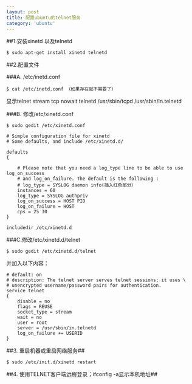 ```yaml
---
layout: post
title: 配置ubuntu的telnet服务
category: 'ubuntu'
---
```


##1.安装xinetd 以及telnetd

    $ sudo apt-get install xinetd telnetd

##2.配置文件

###A. /etc/inetd.conf

    $ cat /etc/inetd.conf （如果存在就不需要了）

显示telnet stream tcp nowait telnetd /usr/sbin/tcpd /usr/sbin/in.telnetd

###B. 修改/etc/xinetd.conf

    $ sudo gedit /etc/xinetd.conf

    # Simple configuration file for xinetd
    # Some defaults, and include /etc/xinetd.d/

    defaults
    {

        # Please note that you need a log_type line to be able to use log_on_success
        # and log_on_failure. The default is the following :
        # log_type = SYSLOG daemon info(插入红色部分）
        instances = 60
        log_type = SYSLOG authpriv
        log_on_success = HOST PID
        log_on_failure = HOST
        cps = 25 30
    }

    includedir /etc/xinetd.d

###C.修改/etc/xinetd.d/telnet

    $ sudo gedit /etc/xinetd.d/telnet

并加入以下内容：

    # default: on
    # description: The telnet server serves telnet sessions; it uses \
    # unencrypted username/password pairs for authentication.
    service telnet
    {
        disable = no
        flags = REUSE
        socket_type = stream
        wait = no
        user = root
        server = /usr/sbin/in.telnetd
        log_on_failure += USERID
    }

##3. 重启机器或重启网络服务##

    $ sudo /etc/init.d/xinetd restart

##4. 使用TELNET客户端远程登录；ifconfig -a显示本机地址##